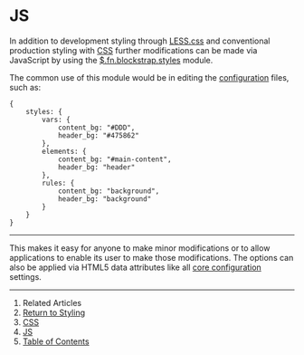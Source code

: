 JS
==

In addition to development styling through [LESS.css](../../assets/less/) and conventional production styling with [CSS](../css/) further modifications can be made via JavaScript by using the [$.fn.blockstrap.styles](../../modules/styles/) module.

The common use of this module would be in editing the [configuration](../../core/configuration/) files, such as:

```
{
    styles: {
        vars: {
            content_bg: "#DDD",
            header_bg: "#475862"
        },
        elements: {
            content_bg: "#main-content",
            header_bg: "header"
        },
        rules: {
            content_bg: "background",
            header_bg: "background"
        }
    }
}
```
---

This makes it easy for anyone to make minor modifications or to allow applications to enable its user to make those modifications. The options can also be applied via HTML5 data attributes like all [core configuration](../../core/configuration/) settings.

--------------------------------------------------------------------------------

1. Related Articles
2. [Return to Styling](../../styling/)
2. [CSS](../css/)
3. [JS](../js/)
4. [Table of Contents](../../../)
